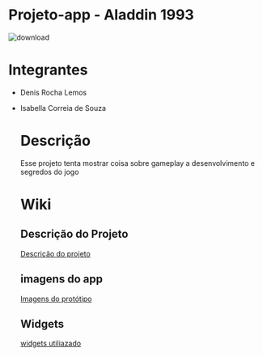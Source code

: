 # Projeto-app - Aladdin 1993
![download](https://github.com/Meira-Lucas/projeto-app/assets/128614213/bdf336b9-d83c-44fa-bc66-0e90e42b059b)

# Integrantes
- Denis Rocha Lemos
- Isabella Correia de Souza

  # Descrição
  Esse projeto tenta mostrar coisa sobre gameplay a desenvolvimento e segredos do jogo

  # Wiki
  ## Descrição do Projeto
  <a href="https://github.com/Meira-Lucas/projeto-app/wiki/home"> Descrição do projeto<a>

  ## imagens do app
  <a href="https://github.com/Meira-Lucas/projeto-app/wiki/Imagens do protótipo"> Imagens do protótipo<a>

  ## Widgets
  <a href="https://github.com/Meira-Lucas/projeto-app/wiki/Prototipo‐Widgets"> widgets utiliazado<a>
  
